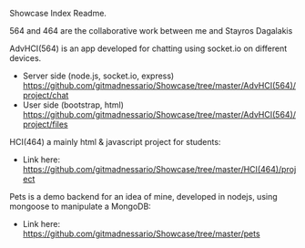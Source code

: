 Showcase Index Readme.

564 and 464 are the collaborative work between me and Stayros Dagalakis

AdvHCI(564) is an app developed for chatting using socket.io on different devices.
  - Server side (node.js, socket.io, express) https://github.com/gitmadnessario/Showcase/tree/master/AdvHCI(564)/project/chat
  - User side   (bootstrap, html) https://github.com/gitmadnessario/Showcase/tree/master/AdvHCI(564)/project/files


HCI(464) a mainly html & javascript project for students:
   - Link here: https://github.com/gitmadnessario/Showcase/tree/master/HCI(464)/project


Pets is a demo backend for an idea of mine, developed in nodejs, using mongoose to manipulate a MongoDB:
  - Link here: https://github.com/gitmadnessario/Showcase/tree/master/pets



